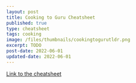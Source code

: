 ```yaml
---
layout: post
title: Cooking to Guru Cheatsheet
published: true
type: cheatsheet
tags: cooking
image: /files/thumbnails/cookingtogurutldr.png
excerpt: TODO
post-date: 2022-06-01
updated-date: 2022-06-01
---
```


[Link to the cheatsheet](http://bit.ly/CookTLDR2022)
